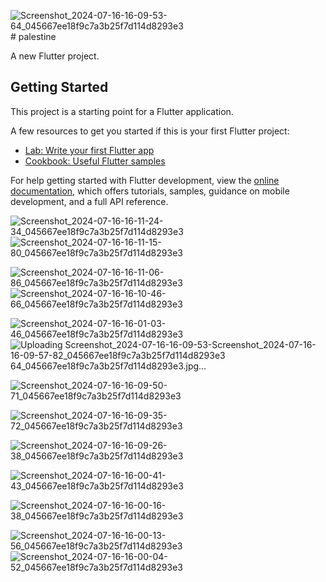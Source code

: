 ![Screenshot_2024-07-16-16-09-53-64_045667ee18f9c7a3b25f7d114d8293e3](https://github.com/user-attachments/assets/0a8a0442-16ce-453e-81c5-c97cc20aea6a)# palestine

A new Flutter project.

## Getting Started

This project is a starting point for a Flutter application.

A few resources to get you started if this is your first Flutter project:

- [Lab: Write your first Flutter app](https://docs.flutter.dev/get-started/codelab)
- [Cookbook: Useful Flutter samples](https://docs.flutter.dev/cookbook)

For help getting started with Flutter development, view the
[online documentation](https://docs.flutter.dev/), which offers tutorials,
samples, guidance on mobile development, and a full API reference.




![Screenshot_2024-07-16-16-11-24-34_045667ee18f9c7a3b25f7d114d8293e3](https://github.com/user-attachments/assets/5378d51b-4e61-4b55-9ecc-0afd4ca4f3d0)
![Screenshot_2024-07-16-16-11-15-80_045667ee18f9c7a3b25f7d114d8293e3](https://github.com/user-attachments/assets/66755855-be12-451b-b94b-07618c6f404d)




![Screenshot_2024-07-16-16-11-06-86_045667ee18f9c7a3b25f7d114d8293e3](https://github.com/user-attachments/assets/5c199387-5e95-44d0-9856-5942ff644d1d)
![Screenshot_2024-07-16-16-10-46-66_045667ee18f9c7a3b25f7d114d8293e3](https://github.com/user-attachments/assets/ae1927c1-786b-469f-87b5-c8c641fef87c)



![Screenshot_2024-07-16-16-01-03-46_045667ee18f9c7a3b25f7d114d8293e3](https://github.com/user-attachments/assets/acae16c9-7e63-483d-a8f4-683be49d16bc)![Uploading Screenshot_2024-07-16-16-09-53-![Screenshot_2024-07-16-16-09-57-82_045667ee18f9c7a3b25f7d114d8293e3](https://github.com/user-attachments/assets/83a310b3-30e3-40a1-9ee2-6fad0e55d716)
64_045667ee18f9c7a3b25f7d114d8293e3.jpg…]()


![Screenshot_2024-07-16-16-09-50-71_045667ee18f9c7a3b25f7d114d8293e3](https://github.com/user-attachments/assets/2f48e49e-9d9e-4f81-b9d3-f9ce3e2492d4)


![Screenshot_2024-07-16-16-09-35-72_045667ee18f9c7a3b25f7d114d8293e3](https://github.com/user-attachments/assets/cd1f749c-6874-42c7-9e86-251f098c9e50)


![Screenshot_2024-07-16-16-09-26-38_045667ee18f9c7a3b25f7d114d8293e3](https://github.com/user-attachments/assets/824eff03-acd0-4780-97bc-5eb6e02d219b)



![Screenshot_2024-07-16-16-00-41-43_045667ee18f9c7a3b25f7d114d8293e3](https://github.com/user-attachments/assets/103f0c42-841a-460f-976f-13b2bf5ab9e7)


![Screenshot_2024-07-16-16-00-16-38_045667ee18f9c7a3b25f7d114d8293e3](https://github.com/user-attachments/assets/840ef37a-390a-468c-b871-09080313fafd)


![Screenshot_2024-07-16-16-00-13-56_045667ee18f9c7a3b25f7d114d8293e3](https://github.com/user-attachments/assets/cc6c5acc-43f6-427d-97c4-16e123fb1d1e)
![Screenshot_2024-07-16-16-00-04-52_045667ee18f9c7a3b25f7d114d8293e3](https://github.com/user-attachments/assets/e6fcaaa1-6cc2-4405-a724-a6942eef91bb)
